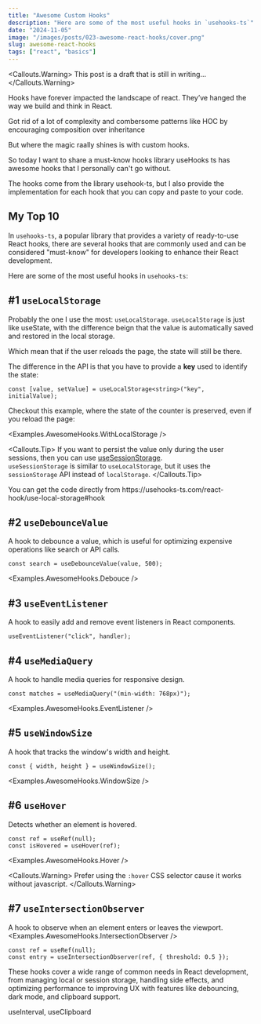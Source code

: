 ```yaml
---
title: "Awesome Custom Hooks"
description: "Here are some of the most useful hooks in `usehooks-ts`"
date: "2024-11-05"
image: "/images/posts/023-awesome-react-hooks/cover.png"
slug: awesome-react-hooks
tags: ["react", "basics"]
---
```


<Callouts.Warning>
This post is a draft that is still in writing...
</Callouts.Warning>

Hooks have forever impacted the landscape of react. They’ve hanged the way we build and think in React.

Got rid of a lot of complexity and combersome patterns like HOC by encouraging composition over inheritance

But where the magic raally shines is with custom hooks.

So today I want to share a must-know hooks library useHooks ts has awesome hooks that
I personally can't go without.

The hooks come from the library usehook-ts, but I also provide the implementation for each hook that you can copy and paste to your code.

## My Top 10

In `usehooks-ts`, a popular library that provides a variety of ready-to-use React hooks, there are several hooks that
are commonly used and can be considered "must-know" for developers looking to enhance their React development.

Here are some of the most useful hooks in `usehooks-ts`:

## #1 `useLocalStorage`

Probably the one I use the most: `useLocalStorage`.
`useLocalStorage` is just like useState, with the difference beign that the value is automatically saved and restored in the local storage.

Which mean that if the user reloads the page, the state will still be there.

The difference in the API is that you have to provide a **key** used to identify the state:

```tsx
const [value, setValue] = useLocalStorage<string>("key", initialValue);
```

Checkout this example, where the state of the counter is preserved, even if you reload the page:

<Examples.AwesomeHooks.WithLocalStorage />

<Callouts.Tip>
If you want to persist the value only during the user sessions, then you can use [useSessionStorage](https://usehooks-ts.com/react-hook/use-session-storage).
<br/>
`useSessionStorage` is similar to `useLocalStorage`, but it uses the `sessionStorage`
API instead of
`localStorage`.
</Callouts.Tip>

<Accordion title="Get the code">
You can get the code directly from https://usehooks-ts.com/react-hook/use-local-storage#hook
</Accordion>

## #2 `useDebounceValue`

A hook to debounce a value, which is useful for optimizing expensive operations like search or API
calls.

```tsx
const search = useDebounceValue(value, 500);
```

<Examples.AwesomeHooks.Debouce />

## #3 `useEventListener`

A hook to easily add and remove event listeners in React components.

```tsx
useEventListener("click", handler);
```

## #4 `useMediaQuery`

A hook to handle media queries for responsive design.

```tsx
const matches = useMediaQuery("(min-width: 768px)");
```

<Examples.AwesomeHooks.EventListener />

## #5 `useWindowSize`

A hook that tracks the window's width and height.

```tsx
const { width, height } = useWindowSize();
```

<Examples.AwesomeHooks.WindowSize />

## #6 `useHover`

Detects whether an element is hovered.

```tsx
const ref = useRef(null);
const isHovered = useHover(ref);
```

<Examples.AwesomeHooks.Hover />

<Callouts.Warning>
Prefer using the `:hover` CSS selector cause it works without javascript.
</Callouts.Warning>

## #7 `useIntersectionObserver`

A hook to observe when an element enters or leaves the viewport.
<Examples.AwesomeHooks.IntersectionObserver />

```tsx
const ref = useRef(null);
const entry = useIntersectionObserver(ref, { threshold: 0.5 });
```

These hooks cover a wide range of common needs in React development, from managing local or session storage, handling
side effects, and optimizing performance to improving UX with features like debouncing, dark mode, and clipboard
support.

useInterval, useClipboard
